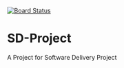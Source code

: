 [![Board Status](https://dev.azure.com/syed21000/6067cbfd-2245-4bae-b434-b0f89fd12926/5f327fc1-8238-4420-a33e-94da7058f09c/_apis/work/boardbadge/02ced6db-5ed7-4890-a366-9fab009f5666)](https://dev.azure.com/syed21000/6067cbfd-2245-4bae-b434-b0f89fd12926/_boards/board/t/5f327fc1-8238-4420-a33e-94da7058f09c/Microsoft.RequirementCategory)
# SD-Project
A Project for Software Delivery Project
